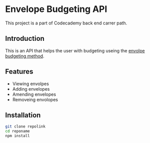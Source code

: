 # **Envelope Budgeting API**
This project is a part of Codecademy back end carrer path. 

## Introduction 
This is an API that helps the user with budgeting useing the [envolpe budgeting method](https://www.thebalance.com/what-is-envelope-budgeting-1293682).
## Features
* Viewing envolpes
* Adding envelopes
* Amending envelopes
* Removeing envolopes
## Installation
```bash
git clone repolink
cd reponame
npm install
``` 